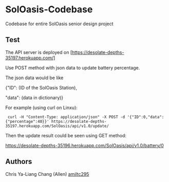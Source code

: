 # SolOasis-Codebase
Codebase for entire SolOasis senior design project

## Test

The API server is deployed on [https://desolate-depths-35197.herokuapp.com/]

Use POST method with json data to update battery percentage.

The json data would be like 

{"ID": (ID of the SolOasis Station),

 "data": (data in dictionary)}

For example (using curl on Linxu):
```
 curl -H "Content-Type: application/json" -X POST -d '{"ID":0,"data":{"percentage":40}}' https://desolate-depths-35197.herokuapp.com/SolOasis/api/v1.0/update/
```

Then the update result could be seen using GET method:

https://desolate-depths-35196.herokuapp.com/SolOasis/api/v1.0/battery/0



## Authors

Chris
Ya-Liang Chang (Allen) [amjltc295]("https://github.com/amjltc295")
